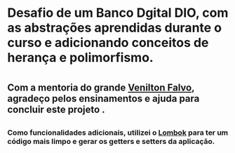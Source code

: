 # Desafio de um Banco Dgital DIO, com as abstrações aprendidas durante o curso e adicionando conceitos de herança e polimorfismo. <h1>




## Com a mentoria do grande [Venilton Falvo](https://github.com/falvojr), agradeço pelos ensinamentos e ajuda para concluir este projeto . <h2>
### Como funcionalidades adicionais, utilizei o [Lombok](https://projectlombok.org/) para ter um código mais limpo e gerar os getters e setters da aplicação. <h3>




